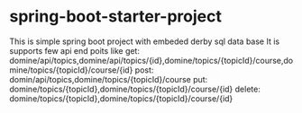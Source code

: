 # spring-boot-starter-project
This is simple spring boot project with embeded derby sql data base
It is supports few api end poits like
get: domine/api/topics,domine/api/topics/{id},domine/topics/{topicId}/course,domine/topics/{topicId}/course/{id}
post: domin/api/topics,domine/topics/{topicId}/course
put: domine/topics/{topicId},domine/topics/{topicId}/course/{id}
delete: domine/topics/{topicId},domine/topics/{topicId}/course/{id}
